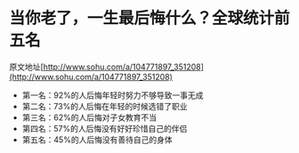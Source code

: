 # 当你老了，一生最后悔什么？全球统计前五名

原文地址[http://www.sohu.com/a/104771897_351208](http://www.sohu.com/a/104771897_351208)

* 第一名：92%的人后悔年轻时努力不够导致一事无成
* 第二名：73%的人后悔在年轻的时候选错了职业
* 第三名：62%的人后悔对子女教育不当
* 第四名：57%的人后悔没有好好珍惜自己的伴侣
* 第五名：45%的人后悔没有善待自己的身体